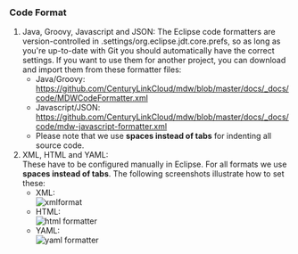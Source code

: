 ### Code Format

1. Java, Groovy, Javascript and JSON:
     The Eclipse code formatters are version-controlled in .settings/org.eclipse.jdt.core.prefs, so as long as you're up-to-date with Git you should automatically have the correct settings. If you want to use them for another project, you can download and import them from these formatter files:   
     - Java/Groovy: https://github.com/CenturyLinkCloud/mdw/blob/master/docs/_docs/code/MDWCodeFormatter.xml   
     - Javascript/JSON: https://github.com/CenturyLinkCloud/mdw/blob/master/docs/_docs/code/mdw-javascript-formatter.xml   
     - Please note that we use **spaces instead of tabs** for indenting all source code.
2. XML, HTML and YAML:  
     These have to be configured manually in Eclipse.  For all formats we use **spaces instead of tabs**.
     The following screenshots illustrate how to set these:  
     - XML:                                                    
      ![xmlformat](../images/xmlformat.png)
     - HTML:                                                           
      ![html formatter](../images/htmlformat.png)
     - YAML:                                           
      ![yaml formatter](../images/yamlformat.png)
